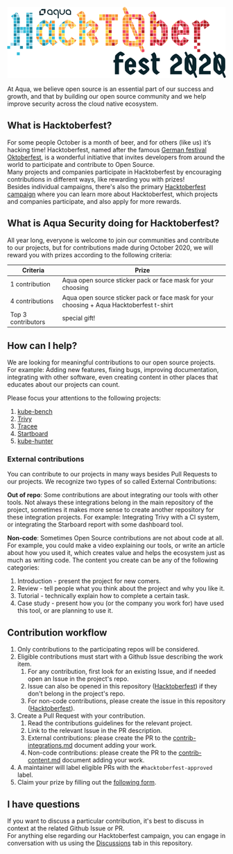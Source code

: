 ![logo](./logo.png)

At Aqua, we believe open source is an essential part of our success and growth, and that by building our open source community and we help improve security across the cloud native ecosystem.

## What is Hacktoberfest?
For some people October is a month of beer, and for others (like us) it’s hacking time! Hacktoberfest, named after the famous [German festival Oktoberfest](https://en.wikipedia.org/wiki/Oktoberfest), is a wonderful initiative that invites developers from around the world to participate and contribute to Open Source.  
Many projects and companies participate in Hacktoberfest by encouraging contributions in different ways, like rewarding you with prizes!  
Besides individual campaigns, there's also the primary [Hacktoberfest campaign](https://hacktoberfest.digitalocean.com/) where you can learn more about Hacktoberfest, which projects and companies participate, and also apply for more rewards.

## What is Aqua Security doing for Hacktoberfest?
All year long, everyone is welcome to join our communities and contribute to our projects, but for contributions made during October 2020, we will reward you with prizes according to the following criteria:

Criteria | Prize
--- | ---
1 contribution | Aqua open source sticker pack or face mask for your choosing
4 contributions | Aqua open source sticker pack or face mask for your choosing + Aqua Hacktoberfest t-shirt
Top 3 contributors | special gift!

## How can I help?
We are looking for meaningful contributions to our open source projects. For example: Adding new features, fixing bugs, improving documentation, integrating with other software, even creating content in other places that educates about our projects can count.

Please focus your attentions to the following projects:
1. [kube-bench](https://github.com/aquasecurity/kube-bench)
2. [Trivy](https://github.com/aquasecurity/Trivy)
3. [Tracee](https://github.com/aquasecurity/tracee)
4. [Startboard](https://github.com/aquasecurity/Starboard)
5. [kube-hunter](https://github.com/aquasecurity/kube-hunter)

### External contributions
You can contribute to our projects in many ways besides Pull Requests to our projects. We recognize two types of so called External Contributions:

**Out of repo**: Some contributions are about integrating our tools with other tools. Not always these integrations belong in the main repository of the project, sometimes it makes more sense to create another repository for these integration projects. For example: Integrating Trivy with a CI system, or integrating the Starboard report with some dashboard tool.

**Non-code**: Sometimes Open Source contributions are not about code at all. For example, you could make a video explaining our tools, or write an article about how you used it, which creates value and helps the ecosystem just as much as writing code. The content you create can be any of the following categories:
1. Introduction - present the project for new comers.
2. Review - tell people what you think about the project and why you like it.
3. Tutorial - technically explain how to complete a certain task.
4. Case study - present how you (or the company you work for) have used this tool, or are planning to use it.

## Contribution workflow

1. Only contributions to the participating repos will be considered.
2. Eligible contributions must start with a Github Issue describing the work item.
    1. For any contribution, first look for an existing Issue, and if needed open an Issue in the project's repo.
    2. Issue can also be opened in this repository ([Hacktoberfest](https://github.com/aquasecurity/Hacktoberfest)) if they don't belong in the project's repo.
    3. For non-code contributions, please create the issue in this repository ([Hacktoberfest](https://github.com/aquasecurity/Hacktoberfest)).
3. Create a Pull Request with your contribution.
    1. Read the contributions guidelines for the relevant project.
    2. Link to the relevant Issue in the PR description.
    3. External contributions: please create the PR to the [contrib-integrations.md](contrib-integrations.md) document adding your work.
    4. Non-code contributions: please create the PR to the [contrib-content.md](contrib-content.md) document adding your work.
4. A maintainer will label eligible PRs with the `#hacktoberfest-approved` label.
5. Claim your prize by filling out the [following form](https://forms.office.com/Pages/ResponsePage.aspx?id=80wDvGtWykGfJF3ElHSwXoMzxQ44cLZDuLrHx6o4yX1UNklOSjVNOVFCSUtMVkVKR1VEU1haQVpUOS4u).

## I have questions
If you want to discuss a particular contribution, it's best to discuss in context at the  related Github Issue or PR.  
For anything else regarding our Hacktoberfest campaign, you can engage in conversation with us using the [Discussions](https://github.com/aquasecurity/Hacktoberfest/discussions) tab in this repository.
